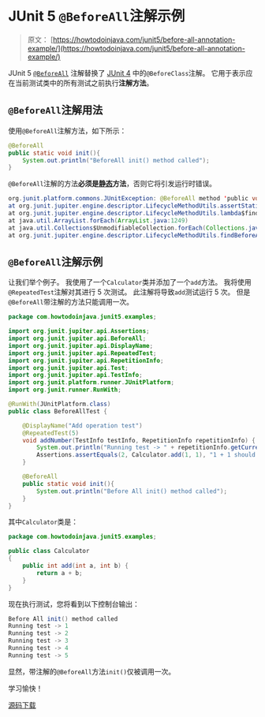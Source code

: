 # JUnit 5 `@BeforeAll`注解示例

> 原文： [https://howtodoinjava.com/junit5/before-all-annotation-example/](https://howtodoinjava.com/junit5/before-all-annotation-example/)

JUnit 5 [`@BeforeAll`](http://junit.org/junit5/docs/current/api/org/junit/jupiter/api/BeforeAll.html) 注解替换了 [JUnit 4](//howtodoinjava.com/junit-4/) 中的`@BeforeClass`注解。 它用于表示应在当前测试类中的所有测试之前执行**注解方法**。

## `@BeforeAll`注解用法

使用`@BeforeAll`注解方法，如下所示：

```java
@BeforeAll
public static void init(){
	System.out.println("BeforeAll init() method called");
}

```

`@BeforeAll`注解的方法**必须是[静态](https://howtodoinjava.com/java/basics/java-static-keyword/)方法**，否则它将引发运行时错误。

```java
org.junit.platform.commons.JUnitException: @BeforeAll method 'public void com.howtodoinjava.junit5.examples.JUnit5AnnotationsExample.init()' must be static.
at org.junit.jupiter.engine.descriptor.LifecycleMethodUtils.assertStatic(LifecycleMethodUtils.java:66)
at org.junit.jupiter.engine.descriptor.LifecycleMethodUtils.lambda$findBeforeAllMethods$0(LifecycleMethodUtils.java:42)
at java.util.ArrayList.forEach(ArrayList.java:1249)
at java.util.Collections$UnmodifiableCollection.forEach(Collections.java:1080)
at org.junit.jupiter.engine.descriptor.LifecycleMethodUtils.findBeforeAllMethods(LifecycleMethodUtils.java:42)
```

## `@BeforeAll`注解示例

让我们举个例子。 我使用了一个`Calculator`类并添加了一个`add`方法。 我将使用`@RepeatedTest`注解对其进行 5 次测试。 此注解将导致`add`测试运行 5 次。 但是`@BeforeAll`带注解的方法只能调用一次。

```java
package com.howtodoinjava.junit5.examples;

import org.junit.jupiter.api.Assertions;
import org.junit.jupiter.api.BeforeAll;
import org.junit.jupiter.api.DisplayName;
import org.junit.jupiter.api.RepeatedTest;
import org.junit.jupiter.api.RepetitionInfo;
import org.junit.jupiter.api.Test;
import org.junit.jupiter.api.TestInfo;
import org.junit.platform.runner.JUnitPlatform;
import org.junit.runner.RunWith;

@RunWith(JUnitPlatform.class)
public class BeforeAllTest {

	@DisplayName("Add operation test")
	@RepeatedTest(5)
	void addNumber(TestInfo testInfo, RepetitionInfo repetitionInfo) {
		System.out.println("Running test -> " + repetitionInfo.getCurrentRepetition());
		Assertions.assertEquals(2, Calculator.add(1, 1), "1 + 1 should equal 2");
	}

	@BeforeAll
	public static void init(){
		System.out.println("Before All init() method called");
	}
}

```

其中`Calculator`类是：

```java
package com.howtodoinjava.junit5.examples;

public class Calculator 
{
	public int add(int a, int b) {
		return a + b;
	}
}

```

现在执行测试，您将看到以下控制台输出：

```java
Before All init() method called
Running test -> 1
Running test -> 2
Running test -> 3
Running test -> 4
Running test -> 5

```

显然，带注解的`@BeforeAll`方法`init()`仅被调用一次。

学习愉快！

[源码下载](https://github.com/lokeshgupta1981/Junit5Examples/tree/master/JUnit5Examples)